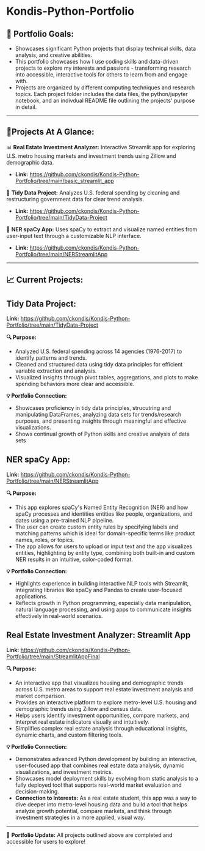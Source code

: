 # Kondis-Python-Portfolio

## 📌 Portfolio Goals:

- Showcases significant Python projects that display technical skills, data analysis, and creative abilities.
- This portfolio showcases how I use coding skills and data-driven projects to explore my interests and passions - transforming research into accessible, interactive tools for others to learn from and engage with.
- Projects are organized by different computing techniques and research topics. Each project folder includes the data files, the python/jupyter notebook, and an indivdual README file outlining the projects' purpose in detail. 

---
## 🚀Projects At A Glance: 
📊 **Real Estate Investment Analyzer:** Interactive Streamlit app for exploring U.S. metro housing markets and investment trends using Zillow and demographic data.
  - **Link:** https://github.com/ckondis/Kondis-Python-Portfolio/tree/main/basic_streamlit_app

💸 **Tidy Data Project:** Analyzes U.S. federal spending by cleaning and restructuring government data for clear trend analysis.
  - **Link:** https://github.com/ckondis/Kondis-Python-Portfolio/tree/main/TidyData-Project

🧠 **NER spaCy App:** Uses spaCy to extract and visualize named entities from user-input text through a customizable NLP interface.
  - **Link:** https://github.com/ckondis/Kondis-Python-Portfolio/tree/main/NERStreamlitApp

---
## 📈 Current Projects:  

## Tidy Data Project:
**Link:** https://github.com/ckondis/Kondis-Python-Portfolio/tree/main/TidyData-Project

**🔍 Purpose:**
- Analyzed U.S. federal spending across 14 agencies (1976-2017) to identify patterns and trends.
- Cleaned and structured data using tidy data principles for efficient variable extraction and analysis.
- Visualized insights through pivot tables, aggregations, and plots to make spending behaviors more clear and accessible.

**💡 Portfolio Connection:**
  - Showcases proficiency in tidy data principles, strucutring and manipulating DataFrames, analyzing data sets for trends/research purposes, and presenting insights through meaningful and effective visualizations.
  - Shows continual growth of Python skills and creative analysis of data sets

## NER spaCy App:
**Link:** https://github.com/ckondis/Kondis-Python-Portfolio/tree/main/NERStreamlitApp

**🔍 Purpose:**
- This app explores spaCy's Named Entity Recognition (NER) and how spaCy processes and identities entities like people, organizations, and dates using a pre-trained NLP pipeline.
- The user can create custom entity rules by specifying labels and matching patterns which is ideal for domain-specific terms like product names, roles, or topics.
- The app allows for users to upload or input text and the app visualizes entities, highlighting by entity type, combining both built-in and custom NER results in an intuitive, color-coded format.

**💡 Portfolio Connection:**
- Highlights experience in building interactive NLP tools with Streamlit, integrating libraries like spaCy and Pandas to create user-focused applications.
- Reflects growth in Python programming, especially data manipulation, natural language processing, and using apps to communicate insights effectively in real-world scenarios.

## Real Estate Investment Analyzer: Streamlit App
**Link:** https://github.com/ckondis/Kondis-Python-Portfolio/tree/main/StreamlitAppFinal

**🔍 Purpose:**
- An interactive app that visualizes housing and demographic trends across U.S. metro areas to support real estate investment analysis and market comparison.
- Provides an interactive platform to explore metro-level U.S. housing and demographic trends using Zillow and census data.
- Helps users identify investment opportunities, compare markets, and interpret real estate indicators visually and intuitively.
- Simplifies complex real estate analysis through educational insights, dynamic charts, and custom filtering tools.

**💡 Portfolio Connection:**
- Demonstrates advanced Python development by building an interactive, user-focused app that combines real estate data analysis, dynamic visualizations, and investment metrics.
- Showcases model deployment skills by evolving from static analysis to a fully deployed tool that supports real-world market evaluation and decision-making.
- **Connection to Interests:** As a real estate student, this app was a way to dive deeper into metro-level housing data and build a tool that helps analyze growth potential, compare markets, and think through investment strategies in a more applied, visual way.
---
📢 **Portfolio Update:** All projects outlined above are completed and accessible for users to explore!

